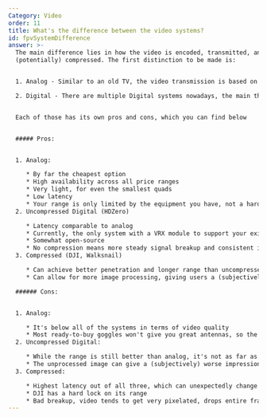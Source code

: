 ```yaml
---
Category: Video
order: 11
title: What's the difference between the video systems?
id: fpvSystemDifference
answer: >-
  The main difference lies in how the video is encoded, transmitted, and
  (potentially) compressed. The first distinction to be made is:


  1. Analog - Similar to an old TV, the video transmission is based on analog hardware. This means that the video is transmitted at varying voltage levels at every step along the way. The analog video goes from the camera to the FC where the OSD gets overlaid, then out of the FC for the VTX to transmit

  2. Digital - There are multiple Digital systems nowadays, the main three being DJI Digital, HDZero, and Walksnail Avatar. They transmit the video by sending 1s and 0s, and nothing gets passed through the FC to modify the signal. This is further split into compressed and uncompressed systems. Compression is an additional step in the transmission process, adds latency, and delivers a different end result than uncompressed video


  Each of those has its own pros and cons, which you can find below


  ##### Pros:


  1. Analog:

     * By far the cheapest option
     * High availability across all price ranges
     * Very light, for even the smallest quads
     * Low latency
     * Your range is only limited by the equipment you have, not a hard limit like in DJI
  2. Uncompressed Digital (HDZero)

     * Latency comparable to analog
     * Currently, the only system with a VRX module to support your existing analog goggles
     * Somewhat open-source
     * No compression means more steady signal breakup and consistent image
  3. Compressed (DJI, Walksnail)

     * Can achieve better penetration and longer range than uncompressed (however DJI still has a hard range limit at about 13.5km)
     * Can allow for more image processing, giving users a (subjectively) better image

  ###### Cons:


  1. Analog:

     * It's below all of the systems in terms of video quality
     * Most ready-to-buy goggles won't give you great antennas, so the "default" range will be somewhat low
  2. Uncompressed Digital:

     * While the range is still better than analog, it's not as far as the compressed systems
     * The unprocessed image can give a (subjectively) worse impression of the quality
  3. Compressed:

     * Highest latency out of all three, which can unexpectedly change
     * DJI has a hard lock on its range
     * Bad breakup, video tends to get very pixelated, drops entire frames, or gets an "overly compressed" look (loss of detail) when losing signal
---
```


